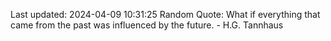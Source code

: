 Last updated: 2024-04-09 10:31:25
Random Quote: What if everything that came from the past was influenced by the future. - H.G. Tannhaus
